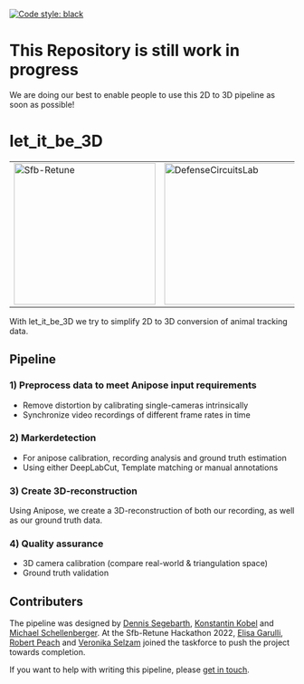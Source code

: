 <a href="https://github.com/psf/black"><img alt="Code style: black" src="https://img.shields.io/badge/code%20style-black-000000.svg"></a>
# This Repository is still work in progress
We are doing our best to enable people to use this 2D to 3D pipeline as soon as possible!

# let_it_be_3D

<table>
<tr>
<td>
    <a href="https://sfb-retune.de/"> 
        <img src="https://sfb-retune.de/images/logo-retune.svg" alt="Sfb-Retune" style="width: 250px;"/>
    </a>
</td> 
<td>
    <a href="https://www.defense-circuits-lab.com/"> 
        <img src="https://static.wixstatic.com/media/547baf_87ffe507a5004e29925dbeb65fe110bb~mv2.png/v1/fill/w_406,h_246,al_c,q_85,usm_0.66_1.00_0.01,enc_auto/LabLogo3black.png" alt="DefenseCircuitsLab" style="width: 250px;"/>
    </a>
</td>
</tr>
</table>


With let_it_be_3D we try to simplify 2D to 3D conversion of animal tracking data.

## Pipeline
### 1) Preprocess data to meet Anipose input requirements
- Remove distortion by calibrating single-cameras intrinsically
- Synchronize video recordings of different frame rates in time

### 2) Markerdetection

- For anipose calibration, recording analysis and ground truth estimation
- Using either DeepLabCut, Template matching or manual annotations

### 3) Create 3D-reconstruction
Using Anipose, we create a 3D-reconstruction of both our recording, as well as our ground truth data.

### 4) Quality assurance
- 3D camera calibration (compare real-world & triangulation space)
- Ground truth validation

## Contributers
The pipeline was designed by [Dennis Segebarth](https://github.com/DSegebarth), [Konstantin Kobel](https://github.com/KonKob) and [Michael Schellenberger](https://github.com/MSchellenberger).
At the Sfb-Retune Hackathon 2022, [Elisa Garulli](https://github.com/ELGarulli), [Robert Peach](https://github.com/peach-lucien) and [Veronika Selzam](https://github.com/vselzam)
joined the taskforce to push the project towards completion. 

If you want to help with writing this pipeline, please <a href = "mailto: schellenb_m1@ukw.de">get in touch</a>.


